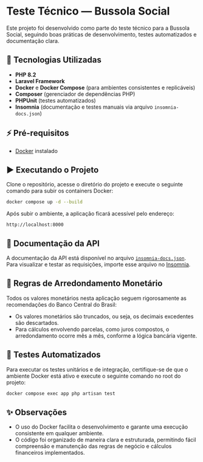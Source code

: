 # Teste Técnico — Bussola Social

Este projeto foi desenvolvido como parte do teste técnico para a Bussola Social, seguindo boas práticas de desenvolvimento, testes automatizados e documentação clara.

## 🚀 Tecnologias Utilizadas

* **PHP 8.2**
* **Laravel Framework**
* **Docker** e **Docker Compose** (para ambientes consistentes e replicáveis)
* **Composer** (gerenciador de dependências PHP)
* **PHPUnit** (testes automatizados)
* **Insomnia** (documentação e testes manuais via arquivo `insomnia-docs.json`)

## ⚡ Pré-requisitos

* [Docker](https://www.docker.com/) instalado

## ▶️ Executando o Projeto

Clone o repositório, acesse o diretório do projeto e execute o seguinte comando para subir os containers Docker:

```sh
docker compose up -d --build
```

Após subir o ambiente, a aplicação ficará acessível pelo endereço:

```
http://localhost:8000
```

## 📄 Documentação da API

A documentação da API está disponível no arquivo [`insomnia-docs.json`](./insomnia-docs.json). Para visualizar e testar as requisições, importe esse arquivo no [Insomnia](https://insomnia.rest/).

## 💸 Regras de Arredondamento Monetário

Todos os valores monetários nesta aplicação seguem rigorosamente as recomendações do Banco Central do Brasil:

* Os valores monetários são truncados, ou seja, os decimais excedentes são descartados.
* Para cálculos envolvendo parcelas, como juros compostos, o arredondamento ocorre mês a mês, conforme a lógica bancária vigente.

## 🧪 Testes Automatizados

Para executar os testes unitários e de integração, certifique-se de que o ambiente Docker está ativo e execute o seguinte comando no root do projeto:

```sh
docker compose exec app php artisan test
```

## ✨ Observações

* O uso do Docker facilita o desenvolvimento e garante uma execução consistente em qualquer ambiente.
* O código foi organizado de maneira clara e estruturada, permitindo fácil compreensão e manutenção das regras de negócio e cálculos financeiros implementados.
